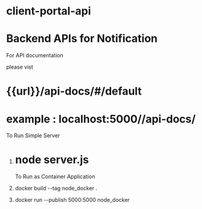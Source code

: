 # client-portal-api

# Backend APIs for Notification

For API documentation

please vist

# {{url}}/api-docs/#/default

# example : localhost:5000//api-docs/

To Run Simple Server

1. # node server.js

   To Run as Container Application

1. docker build --tag node_docker .
1. docker run --publish 5000:5000 node_docker
